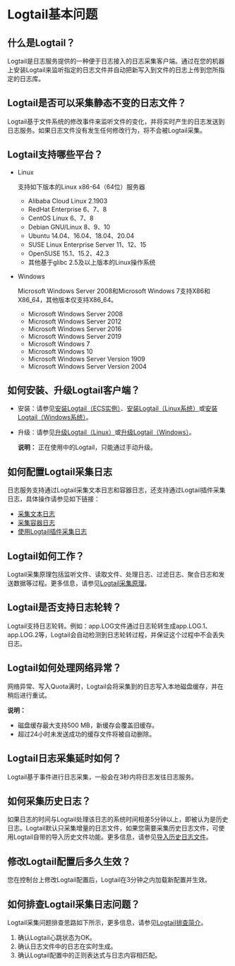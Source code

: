 # Logtail基本问题

## 什么是Logtail？

Logtail是日志服务提供的一种便于日志接入的日志采集客户端。通过在您的机器上安装Logtail来监听指定的日志文件并自动把新写入到文件的日志上传到您所指定的日志库。

## Logtail是否可以采集静态不变的日志文件？

Logtail基于文件系统的修改事件来监听文件的变化，并将实时产生的日志发送到日志服务。如果日志文件没有发生任何修改行为，将不会被Logtail采集。

## Logtail支持哪些平台？

-   Linux

    支持如下版本的Linux x86-64（64位）服务器

    -   Alibaba Cloud Linux 2.1903
    -   RedHat Enterprise 6、7、8
    -   CentOS Linux 6、7、8
    -   Debian GNU/Linux 8、9、10
    -   Ubuntu 14.04、16.04、18.04、20.04
    -   SUSE Linux Enterprise Server 11、12、15
    -   OpenSUSE 15.1、15.2、42.3
    -   其他基于glibc 2.5及以上版本的Linux操作系统
-   Windows

    Microsoft Windows Server 2008和Microsoft Windows 7支持X86和X86\_64，其他版本仅支持X86\_64。

    -   Microsoft Windows Server 2008
    -   Microsoft Windows Server 2012
    -   Microsoft Windows Server 2016
    -   Microsoft Windows Server 2019
    -   Microsoft Windows 7
    -   Microsoft Windows 10
    -   Microsoft Windows Server Version 1909
    -   Microsoft Windows Server Version 2004

## 如何安装、升级Logtail客户端？

-   安装：请参见[安装Logtail（ECS实例）](/cn.zh-CN/数据采集/Logtail采集/安装/安装Logtail（ECS实例）.md)、[安装Logtail（Linux系统）](/cn.zh-CN/数据采集/Logtail采集/安装/安装Logtail（Linux系统）.md)或[安装Logtail（Windows系统）](/cn.zh-CN/数据采集/Logtail采集/安装/安装Logtail（Windows系统）.md)。
-   升级：请参见[升级Logtail（Linux）](/cn.zh-CN/数据采集/Logtail采集/安装/安装Logtail（Linux系统）.md#section_jcz_xmv_vdb)或[升级Logtail（Windows）](/cn.zh-CN/数据采集/Logtail采集/安装/安装Logtail（Windows系统）.md#section_fks_lwg_cfb)。

    **说明：** 正在使用中的Logtail，只能通过手动升级。


## 如何配置Logtail采集日志

日志服务支持通过Logtail采集文本日志和容器日志，还支持通过Logtail插件采集日志，具体操作请参见如下链接：

-   [采集文本日志](/cn.zh-CN/数据采集/Logtail采集/采集文本日志/概述.md)
-   [采集容器日志](/cn.zh-CN/数据采集/Logtail采集/采集容器日志/概述.md)
-   [使用Logtail插件采集日志](/cn.zh-CN/数据采集/Logtail采集/使用Logtail插件采集数据/概述.md)

## Logtail如何工作？

Logtail采集原理包括监听文件、读取文件、处理日志、过滤日志、聚合日志和发送数据等过程。更多信息，请参见[Logtail采集原理](/cn.zh-CN/数据采集/Logtail采集/简介/Logtail采集原理.md)。

## Logtail是否支持日志轮转？

Logtail支持日志轮转。例如：app.LOG文件通过日志轮转生成app.LOG.1、app.LOG.2等，Logtail会自动检测到日志轮转过程，并保证这个过程中不会丢失日志。

## Logtail如何处理网络异常？

网络异常、写入Quota满时，Logtail会将采集到的日志写入本地磁盘缓存，并在稍后进行重试。

**说明：**

-   磁盘缓存最大支持500 MB，新缓存会覆盖旧缓存。
-   超过24小时未发送成功的缓存文件将被自动删除。

## Logtail日志采集延时如何？

Logtail基于事件进行日志采集，一般会在3秒内将日志发往日志服务。

## 如何采集历史日志？

如果日志的时间与Logtail处理该日志的系统时间相差5分钟以上，即被认为是历史日志。Logtail默认只采集增量的日志文件，如果您需要采集历史日志文件，可使用Logtail自带的导入历史文件功能。更多信息，请参见[导入历史日志文件](/cn.zh-CN/数据采集/Logtail采集/采集文本日志/导入历史日志文件.md)。

## 修改Logtail配置后多久生效？

您在控制台上修改Logtail配置后，Logtail在3分钟之内加载新配置并生效。

## 如何排查Logtail采集日志问题？

Logtail采集问题排查思路如下所示，更多信息，请参见[Logtail排查简介]()。

1.  确认Logtail心跳状态为OK。
2.  确认日志文件中的日志在实时生成。
3.  确认Logtail配置中的正则表达式与日志内容相匹配。


